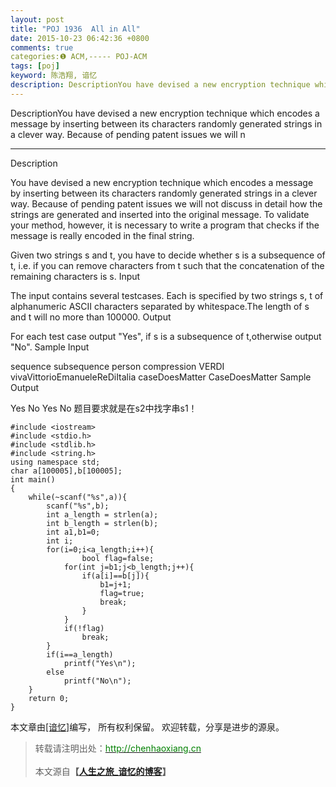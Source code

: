 ```yaml
---
layout: post
title: "POJ 1936  All in All"
date: 2015-10-23 06:42:36 +0800
comments: true
categories:❶ ACM,----- POJ-ACM
tags: [poj]
keyword: 陈浩翔, 谙忆
description: DescriptionYou have devised a new encryption technique which encodes a message by inserting between its characters randomly generated strings in a clever way. Because of pending patent issues we will n 
---
```



DescriptionYou have devised a new encryption technique which encodes a message by inserting between its characters randomly generated strings in a clever way. Because of pending patent issues we will n
<!-- more -->
----------

Description

You have devised a new encryption technique which encodes a message by inserting between its characters randomly generated strings in a clever way. Because of pending patent issues we will not discuss in detail how the strings are generated and inserted into the original message. To validate your method, however, it is necessary to write a program that checks if the message is really encoded in the final string. 

Given two strings s and t, you have to decide whether s is a subsequence of t, i.e. if you can remove characters from t such that the concatenation of the remaining characters is s. 
Input

The input contains several testcases. Each is specified by two strings s, t of alphanumeric ASCII characters separated by whitespace.The length of s and t will no more than 100000.
Output

For each test case output "Yes", if s is a subsequence of t,otherwise output "No".
Sample Input

sequence subsequence
person compression
VERDI vivaVittorioEmanueleReDiItalia
caseDoesMatter CaseDoesMatter
Sample Output

Yes
No
Yes
No
题目要求就是在s2中找字串s1！

```
#include <iostream>
#include <stdio.h>
#include <stdlib.h>
#include <string.h>
using namespace std;
char a[100005],b[100005];
int main()
{
    while(~scanf("%s",a)){
        scanf("%s",b);
        int a_length = strlen(a);
        int b_length = strlen(b);
        int a1,b1=0;
        int i;
        for(i=0;i<a_length;i++){
                bool flag=false;
            for(int j=b1;j<b_length;j++){
                if(a[i]==b[j]){
                    b1=j+1;
                    flag=true;
                    break;
                }
            }
            if(!flag)
                break;
        }
        if(i==a_length)
            printf("Yes\n");
        else
            printf("No\n");
    }
    return 0;
}
```

本文章由<a href="http://chenhaoxiang.cn/">[谙忆]</a>编写， 所有权利保留。 
欢迎转载，分享是进步的源泉。
<blockquote cite='陈浩翔'>
<p background-color='#D3D3D3'>转载请注明出处：<a href='http://chenhaoxiang.cn'><font color="green">http://chenhaoxiang.cn</font></a><br><br>
本文源自<strong>【<a href='http://chenhaoxiang.cn' target='_blank'>人生之旅_谙忆的博客</a>】</strong></p>
</blockquote>
